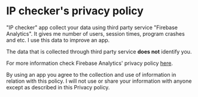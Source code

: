 # IP checker's privacy policy

"IP checker" app collect your data using  third party service "Firebase Analytics". It gives me number of users, session times, program crashes and etc. I use this data to improve an app.

The data that is collected through third party service **does not** identify you.


For more information check Firebase Analytics' privacy policy [here](https://firebase.google.com/terms/analytics).

By using an app you agree to the collection and use of information in relation with this policy. I will not use or share your information with anyone except as described in this Privacy policy.
